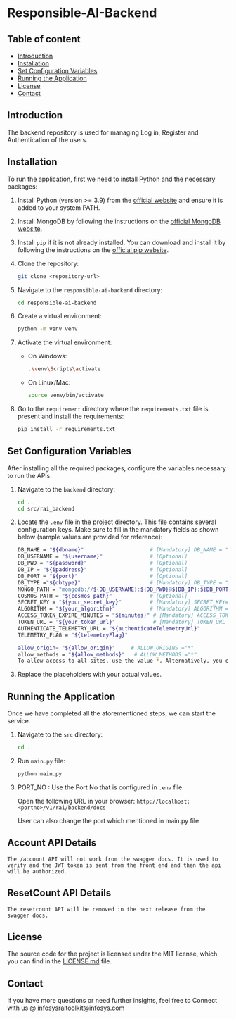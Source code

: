 # Responsible-AI-Backend

## Table of content
- [Introduction](#introduction)
- [Installation](#installation)
- [Set Configuration Variables](#set-configuration-variables)
- [Running the Application](#running-the-application)
- [License](#license)
- [Contact](#contact)


## Introduction
The backend repository is used for managing Log in, Register and Authentication of the users.

## Installation
To run the application, first we need to install Python and the necessary packages:

1. Install Python (version >= 3.9) from the [official website](https://www.python.org/downloads/) and ensure it is added to your system PATH.

2. Install MongoDB by following the instructions on the [official MongoDB website](https://docs.mongodb.com/manual/installation/).

3. Install `pip` if it is not already installed. You can download and install it by following the instructions on the [official pip website](https://pip.pypa.io/en/stable/installation/).


4. Clone the repository:
    ```sh
    git clone <repository-url>
    ```

5. Navigate to the `responsible-ai-backend` directory:
    ```sh
    cd responsible-ai-backend
    ```

6. Create a virtual environment:
    ```sh
    python -m venv venv
    ```

7. Activate the virtual environment:
    - On Windows:
        ```sh
        .\venv\Scripts\activate
         ```

    - On Linux/Mac:
        ```sh
        source venv/bin/activate
        ```

8. Go to the `requirement` directory where the `requirements.txt` file is present and install the requirements:
    ```sh
    pip install -r requirements.txt
    ```
## Set Configuration Variables

After installing all the required packages, configure the variables necessary to run the APIs.

1. Navigate to the `backend` directory:
    ```sh
    cd ..
    cd src/rai_backend
    ```

2. Locate the `.env` file in the project directory. This file contains several configuration keys. Make sure to fill in the mandatory fields as shown below (sample values are provided for reference):

    ```sh
    DB_NAME = "${dbname}"                     # [Mandatory] DB_NAME = "raibackend"
    DB_USERNAME = "${username}"               # [Optional]
    DB_PWD = "${password}"                    # [Optional]
    DB_IP = "${ipaddress}"                    # [Optional]
    DB_PORT = "${port}"                       # [Optional]
    DB_TYPE ="${dbtype}"                      # [Mandatory] DB_TYPE = "mongo"
    MONGO_PATH = "mongodb://${DB_USERNAME}:${DB_PWD}@${DB_IP}:${DB_PORT}/"    # [Mandatory] MONGO_PATH = "mongodb://localhost:27017/"
    COSMOS_PATH = "${cosmos_path}"            # [Optional]
    SECRET_KEY = "${your_secret_key}"         # [Mandatory] SECRET_KEY= "your_secret_key" eg : you can give some random value like rai123
    ALGORITHM = "${your_algorithm}"           # [Mandatory] ALGORITHM = "HS256"
    ACCESS_TOKEN_EXPIRE_MINUTES = "${minutes}" # [Mandatory] ACCESS_TOKEN_EXPIRE_MINUTES = 30 
    TOKEN_URL = "${your_token_url}"            # [Mandatory] TOKEN_URL =  "/token"
    AUTHENTICATE_TELEMETRY_URL = "${authenticateTelemetryUrl}"            # [Optional]
    TELEMETRY_FLAG = "${telemetryFlag}"                                    # [Optional] False if do not want to connect with telemetry 

    ```
    ```sh
    allow_origin= "${allow_origin}"     # ALLOW_ORIGINS ="*" 
    allow_methods = "${allow_methods}"   # ALLOW_METHODS ="*"        
    To allow access to all sites, use the value *. Alternatively, you can specify a list of sites that should have access.
    ```


3. Replace the placeholders with your actual values.

## Running the Application

Once we have completed all the aforementioned steps, we can start the service.

1. Navigate to the `src` directory:
    ```sh
    cd ..
    ```

2. Run `main.py` file:
    ```sh
    python main.py
     ```

3. PORT_NO : Use the Port No that is configured in `.env` file.

   Open the following URL in your browser:
    `http://localhost:<portno>/v1/rai/backend/docs`

    User can also change the port which mentioned in main.py file
    
## Account API Details
    The /account API will not work from the swagger docs. It is used to verify and the JWT token is sent from the front end and then the api will be authorized. 

## ResetCount API Details
    The resetcount API will be removed in the next release from the swagger docs.
  
## License

The source code for the project is licensed under the MIT license, which you can find in the [LICENSE.md](LICENSE.md) file.

## Contact

If you have more questions or need further insights, feel free to Connect with us @ infosysraitoolkit@infosys.com

